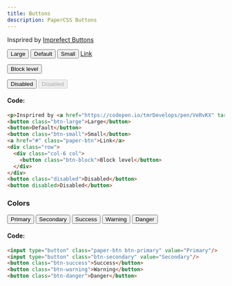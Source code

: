 ```yaml
---
title: Buttons
description: PaperCSS Buttons
---
```


Insprired by [Imprefect Buttons](https://codepen.io/tmrDevelops/pen/VeRvKX)

<button class="btn-large">Large</button>
<button>Default</button>
<button class="btn-small">Small</button>
<a href="#" class="paper-btn">Link</a>

<div class="row">
  <div class="col-6 col">
    <button class="btn-block">Block level</button>
  </div>
</div>

<button class="disabled">Disabled</button>
<button disabled>Disabled</button>

#### Code:

```html
<p>Insprired by <a href="https://codepen.io/tmrDevelops/pen/VeRvKX" target="_blank">Imprefect Buttons</a></p>
<button class="btn-large">Large</button>
<button>Default</button>
<button class="btn-small">Small</button>
<a href="#" class="paper-btn">Link</a>
<div class="row">
  <div class="col-6 col">
    <button class="btn-block">Block level</button>
  </div>
</div>
<button class="disabled">Disabled</button>
<button disabled>Disabled</button>
```

### Colors

<input type="button" class="paper-btn btn-primary" value="Primary"/>
<input type="button" class="btn-secondary" value="Secondary"/>
<button class="btn-success">Success</button>
<button class="btn-warning">Warning</button>
<button class="btn-danger">Danger</button>

#### Code:

```html
<input type="button" class="paper-btn btn-primary" value="Primary"/>
<input type="button" class="btn-secondary" value="Secondary"/>
<button class="btn-success">Success</button>
<button class="btn-warning">Warning</button>
<button class="btn-danger">Danger</button>
```
